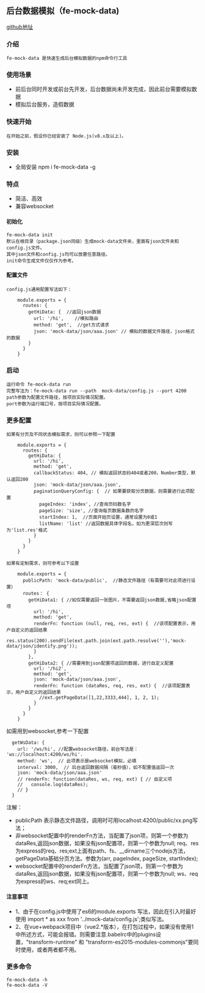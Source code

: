 ## 后台数据模拟（fe-mock-data)
  [github地址](https://github.com/RetinaLI/fe-mock-data)
### 介绍
    fe-mock-data 是快速生成后台模拟数据的npm命令行工具
### 使用场景
  + 前后台同时开发或前台先开发，后台数据尚未开发完成，因此前台需要模拟数据
  + 模拟后台服务，造假数据

### 快速开始
    在开始之前，假设你已经安装了 Node.js(v8.x及以上)。
### 安装
  + 全局安装 npm i fe-mock-data -g
### 特点
  + 简洁、高效
  + 兼容websocket
#### 初始化
    fe-mock-data init
    默认在根目录（package.json同级）生成mock-data文件夹，里面有json文件夹和config.js文件。
    其中json文件和config.js均可以放置任意路径。
    init命令生成文件仅仅作为参考。
#### 配置文件
    config.js通用配置写法如下：

```
    module.exports = {
      routes: {
        getHiData: {  //返回json数据
          url: '/hi',    //模拟路由
          method: 'get',  //get方式请求
          json: 'mock-data/json/aaa.json' // 模拟的数据文件路径，json格式的数据
        }
      }
    }
```
### 启动

    运行命令 fe-mock-data run
    完整写法为：fe-mock-data run --path  mock-data/config.js --port 4200
    path参数为配置文件路径，按项目实际情况配置。
    port参数为运行端口号，按项目实际情况配置。

### 更多配置

    如果有分页及不同状态模拟需求，则可以参照一下配置
```
    module.exports = {
      routes: {
        getHiData: {
          url: '/hi',
          method: 'get',
          callbackStatus: 404, // 模拟返回状态码404或者200，Number类型，默认返回200
          json: 'mock-data/json/aaa.json',
          paginationQueryConfig: {  // 如果要获取分页数据，则需要进行此项配置
            pageIndex: 'index', //查询页码数名字
            pageSize: 'size', //查询每页数据条数的名字
            startIndex: 1,  //页面开始页设置，通常设置为0或1
            listName: 'list' //返回数据具体字段名，如为更深层次则写为'list.res'格式
          }
        }
      }
    }
```

    如果有定制需求，则可参考以下设置
```
    module.exports = {
      publicPath: 'mock-data/public',  //静态文件路径（有需要可对此项进行设置）
      routes： {
        getHiData1: { //如仅需要返回一张图片，不需要返回json数据,省略json配置项
          url: '/hi',
          method: 'get',
          renderFn: function (null, req, res, ext) {  //该项配置表示，用户自定义的返回结果
            res.status(200).sendFile(ext.path.join(ext.path.resolve(''),'mock-data/json/identify.png'));
          }
        },
        getHiData2: { //需要用到json配置项返回的数据，进行自定义配置
          url: '/hi2',
          method: 'get',
          json: 'mock-data/json/aaa.json',
          renderFn: function (dataRes, req, res, ext) {  //该项配置表示，用户自定义的返回结果
            //ext.getPageData([1,22,3333,444], 1, 2, 1);
          }
        }
      }
    }
```

  如需用到websocket,参考一下配置
```
  getWsData: {
    url: '/ws/hi', //配置websocket路径，前台写法是： 'ws://localhost:4200/ws/hi'.
    method: 'ws',  // 此项表示是websocket模拟，必填
    interval: 3000,  // 后台返回数据间隔（毫秒值），如不配置值返回一次
    json: 'mock-data/json/aaa.json'
    // renderFn: function(dataRes, ws, req, ext) { // 自定义项
    //   console.log(dataRes);
    // }
  }
```


注解：
  + publicPath 表示静态文件路径，调用时可用localhost:4200/public/xx.png写法；
  + 非websocket配置中的renderFn方法，当配置了json项，则第一个参数为dataRes,返回json数据，如果没有json配置项，则第一个参数为null; req、res为express的req、res;ext上面有path、fs、__dirname三个nodejs方法，getPageData基础分页方法。参数为(arr, pageIndex, pageSize, startIndex);
  + websocket配置中的renderFn方法，当配置了json项，则第一个参数为dataRes,返回json数据，如果没有json配置项，则第一个参数为null; ws、req为express的ws、req;ext同上。

#### 注意事项
  - 1、由于在config.js中使用了es6的module.exports 写法，因此在引入时最好使用 import * as xxx from '../mock-data/config.js';类似写法。
  - 2、在vue+webpack项目中（vue2.*版本），在打包过程中，如果没有使用1中所述方式，可能会报错。则需要注意.babelrc中的plugins设置，"transform-runtime" 和 "transform-es2015-modules-commonjs"要同时使用，或者两者都不用。

### 更多命令
    fe-mock-data -h
    fe-mock-data -V

